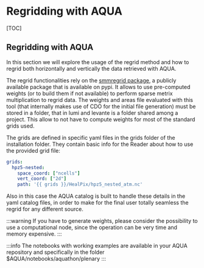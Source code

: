 # Regridding with AQUA

[TOC]

## Regridding with AQUA

In this section we will explore the usage of the regrid method and how to regrid both horizontally and vertically the data retrieved with AQUA.

The regrid functionalities rely on the [smmregrid package](https://github.com/jhardenberg/smmregrid), a publicly available package that is available on pypi. It allows to use pre-computed weights (or to build them if not available) to perform sparse metrix multiplication to regrid data. The weights and areas file evaluated with this tool (that internally makes use of CDO for the initial file generation) must be stored in a folder, that in lumi and levante is a folder shared among a project. This allow to not have to compute weights for most of the standard grids used.

The grids are defined in specific yaml files in the grids folder of the installation folder. They contain basic info for the Reader about how to use the provided grid file:

```yaml
grids:
  hpz5-nested:
    space_coord: ["ncells"]
    vert_coord: ["2d"]
    path: '{{ grids }}/HealPix/hpz5_nested_atm.nc'
```

Also in this case the AQUA catalog is built to handle these details in the yaml catalog files, in order to make for the final user totally seamless the regrid for any different source.

:::warning
If you have to generate weights, please consider the possibility to use a computational node, since the operation can be very time and memory expensive.
:::

:::info
The notebooks with working examples are available in your AQUA repository and specifically in the folder $AQUA/notebooks/aquathon/plenary
:::
